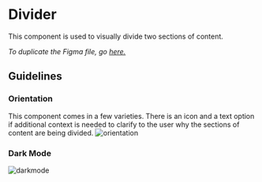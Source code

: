 # Divider 

This component is used to visually divide two sections of content.

*To duplicate the Figma file, go [here.](https://www.figma.com/file/zZi2fYDUjWEMPQJWAt8VWv/Threshold-DS?node-id=834%3A18160)*

## Guidelines

### Orientation
This component comes in a few varieties. There is an icon and a text option if additional context is needed to clarify to the user why the sections of content are being divided.
![orientation](https://user-images.githubusercontent.com/57226633/196754451-7c6b6ab2-ab18-402f-869f-b18c555e6692.png)

### Dark Mode

![darkmode](https://user-images.githubusercontent.com/57226633/196754465-a073851e-05c1-4e0a-a0df-50dad8e1fc25.png)
